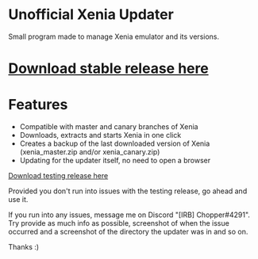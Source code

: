 # Unofficial Xenia Updater
Small program made to manage Xenia emulator and its versions.


# [Download stable release here](https://github.com/Chopper1337/XeniaUpdater/raw/main/bin/Release/XeniaUpdater.exe)

# Features

* Compatible with master and canary branches of Xenia
* Downloads, extracts and starts Xenia in one click
* Creates a backup of the last downloaded version of Xenia (xenia_master.zip and/or xenia_canary.zip)
* Updating for the updater itself, no need to open a browser

[Download testing release here](https://github.com/Chopper1337/XeniaUpdater/raw/main/bin/Debug/XeniaUpdater.exe)

Provided you don't run into issues with the testing release, go ahead and use it.

If you run into any issues, message me on Discord "[IRB] Chopper#4291".
Try provide as much info as possible, screenshot of when the issue occurred and a screenshot of the directory the updater was in and so on.

Thanks :)